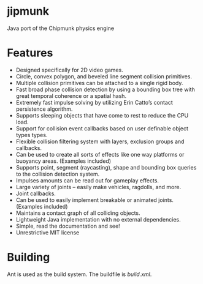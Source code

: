 jipmunk
=======

Java port of the Chipmunk physics engine

Features
========

* Designed specifically for 2D video games.
* Circle, convex polygon, and beveled line segment collision primitives.
* Multiple collision primitives can be attached to a single rigid body.
* Fast broad phase collision detection by using a bounding box tree with great temporal coherence or a spatial hash.
* Extremely fast impulse solving by utilizing Erin Catto’s contact persistence algorithm.
* Supports sleeping objects that have come to rest to reduce the CPU load.
* Support for collision event callbacks based on user definable object types types.
* Flexible collision filtering system with layers, exclusion groups and callbacks.
* Can be used to create all sorts of effects like one way platforms or buoyancy areas. (Examples included)
* Supports point, segment (raycasting), shape and bounding box queries to the collision detection system.
* Impulses amounts can be read out for gameplay effects.
* Large variety of joints – easily make vehicles, ragdolls, and more.
* Joint callbacks.
* Can be used to easily implement breakable or animated joints. (Examples included)
* Maintains a contact graph of all colliding objects.
* Lightweight Java implementation with no external dependencies.
* Simple, read the documentation and see!
* Unrestrictive MIT license

Building
========

Ant is used as the build system. The buildfile is *build.xml*.
